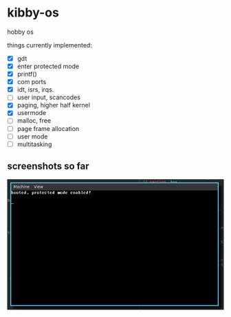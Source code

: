 # kibby-os

hobby os

things currently implemented:

- [x] gdt
- [x] enter protected mode
- [x] printf()
- [x] com ports
- [x] idt, isrs, irqs.
- [ ] user input, scancodes
- [x] paging, higher half kernel
- [x] usermode
- [ ] malloc, free
- [ ] page frame allocation
- [ ] user mode
- [ ] multitasking

## screenshots so far

![](docs/bare-screenshot.png)
